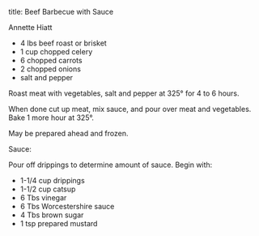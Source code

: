 title: Beef Barbecue with Sauce

Annette Hiatt

* 4 lbs beef roast or brisket
* 1 cup chopped celery
* 6 chopped carrots
* 2 chopped onions
* salt and pepper

Roast meat with vegetables, salt and pepper at 325° for 4 to 6 hours.

When done cut up meat, mix sauce, and pour over meat and vegetables. Bake 1 more hour at 325°.

May be prepared ahead and frozen.

Sauce:

Pour off drippings to determine amount of sauce.  Begin with:

* 1-1/4 cup drippings
* 1-1/2 cup catsup
* 6 Tbs vinegar
* 6 Tbs Worcestershire sauce
* 4 Tbs brown sugar
* 1 tsp prepared mustard
